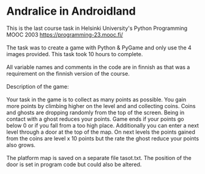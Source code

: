 # Andralice in Androidland

This is the last course task in Helsinki University's Python Programming MOOC 2003   https://programming-23.mooc.fi/<br>
<br>
The task was to create a game with Python & PyGame and only use the 4 images provided. This task took 10 hours to complete.<br>
<br>
All variable names and comments in the code are in finnish as that was a requirement on the finnish version of the course.<br>
<br>
Description of the game:<br>
<br>
Your task in the game is to collect as many points as possible. You gain more points by climbing higher on the level and and collecting coins.
Coins and ghosts are dropping randomly from the top of the screen. Being in contact with a ghost reduces your points.
Game ends if your points go below 0 or if you fall from a too high place. Additionally you can enter a next level through a door at the top of the map.
On next levels the points gained from the coins are level x 10 points but the rate the ghost reduce your points also grows.<br>
<br>
The platform map is saved on a separate file tasot.txt. The position of the door is set in program code but could also be altered.
